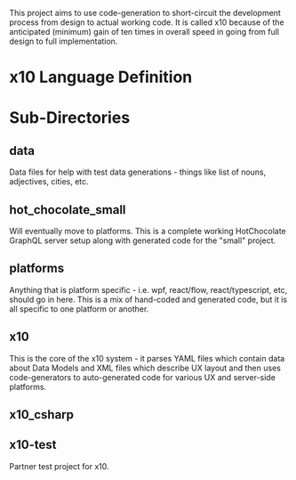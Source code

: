This project aims to use code-generation to short-circuit the development process from design to actual working code. It is called x10 because of the anticipated (minimum) gain of ten times in overall speed in going from full design to full implementation.

# x10 Language Definition



# Sub-Directories

## data

Data files for help with test data generations - things like list of nouns, adjectives, cities, etc.

## hot_chocolate_small

Will eventually move to platforms. This is a complete working HotChocolate
GraphQL server setup along with generated code for the "small" project.

## platforms

Anything that is platform specific - i.e. wpf, react/flow, react/typescript,
etc, should go in here. This is a mix of hand-coded and generated code,
but it is all specific to one platform or another.

## x10

This is the core of the x10 system - it parses YAML files which contain
data about Data Models and XML files which describe UX layout and then
uses code-generators to auto-generated code for various UX and
server-side platforms.

## x10_csharp

## x10-test

Partner test project for x10.